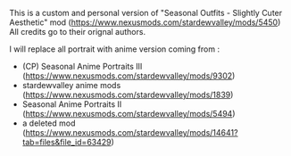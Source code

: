 This is a custom and personal version of "Seasonal Outfits - Slightly Cuter Aesthetic" mod  (https://www.nexusmods.com/stardewvalley/mods/5450)
All credits go to their orignal authors. 

I will replace all portrait with anime version coming from :
- (CP) Seasonal Anime Portraits III (https://www.nexusmods.com/stardewvalley/mods/9302)
- stardewvalley anime mods (https://www.nexusmods.com/stardewvalley/mods/1839)
- Seasonal Anime Portraits II (https://www.nexusmods.com/stardewvalley/mods/5494)
- a deleted mod (https://www.nexusmods.com/stardewvalley/mods/14641?tab=files&file_id=63429)